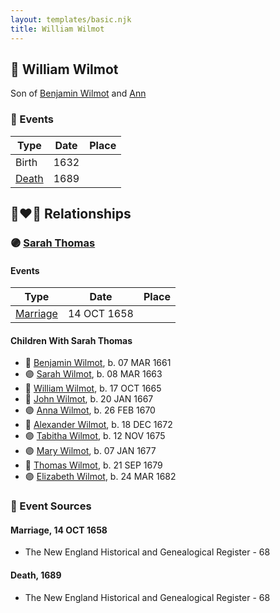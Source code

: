 ```yaml
---
layout: templates/basic.njk
title: William Wilmot
---
```

## 🔵 William Wilmot

Son of [Benjamin Wilmot](/people/6/61915340) and [Ann ](/people/3/3872021)

### 📆 Events

Type | Date | Place
------ | ------ | ------
Birth | 1632 |
[Death](#event-30398a91-af9d-4c1d-b866-6b3d2ba215a4) | 1689 |

## 👩‍❤️‍👨 Relationships

### 🟣 [Sarah Thomas](/people/2/28506175)

#### Events

Type | Date | Place
------ | ------ | ------
[Marriage](#event-48ce0693-62be-438f-9c9b-6c5c5d618b59) | 14 OCT 1658 |
#### Children With Sarah Thomas
* 🔵 [Benjamin Wilmot](/people/3/32094822), b. 07 MAR 1661
* 🟣 [Sarah Wilmot](/people/3/3300032), b. 08 MAR 1663
* 🔵 [William Wilmot](/people/6/66512566), b. 17 OCT 1665
* 🔵 [John Wilmot](/people/2/24658068), b. 20 JAN 1667
* 🟣 [Anna Wilmot](/people/5/59667336), b. 26 FEB 1670
* 🔵 [Alexander Wilmot](/people/3/3478994), b. 18 DEC 1672
* 🟣 [Tabitha Wilmot](/people/7/75933173), b. 12 NOV 1675
* 🟣 [Mary Wilmot](/people/9/97290136), b. 07 JAN 1677
* 🔵 [Thomas Wilmot](/people/3/36930663), b. 21 SEP 1679
* 🟣 [Elizabeth Wilmot](/people/9/91867119), b. 24 MAR 1682
### 📰 Event Sources

#### <a id="event-48ce0693-62be-438f-9c9b-6c5c5d618b59"></a> Marriage, 14 OCT 1658
* The New England Historical and Genealogical Register  - 68

#### <a id="event-30398a91-af9d-4c1d-b866-6b3d2ba215a4"></a> Death, 1689
* The New England Historical and Genealogical Register  - 68